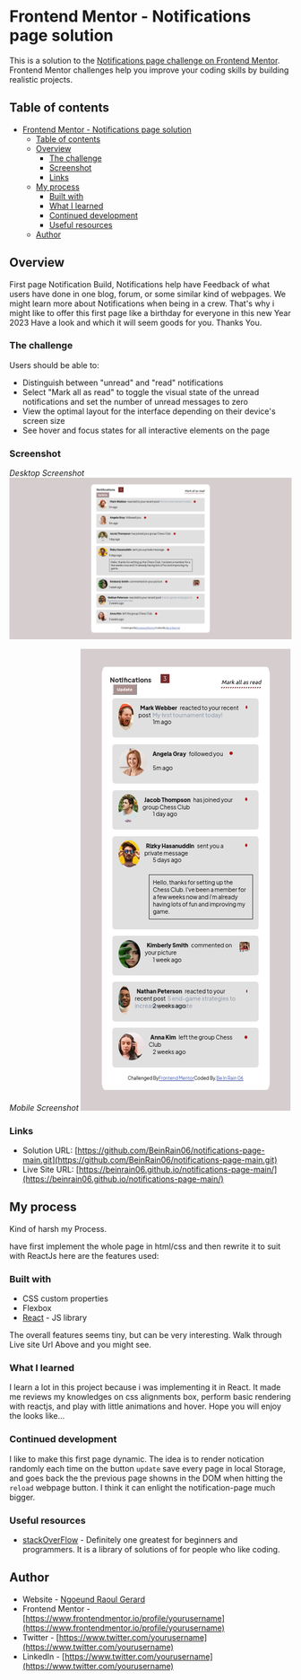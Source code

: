 # Frontend Mentor - Notifications page solution

This is a solution to the [Notifications page challenge on Frontend Mentor](https://www.frontendmentor.io/challenges/notifications-page-DqK5QAmKbC). Frontend Mentor challenges help you improve your coding skills by building realistic projects.

## Table of contents

- [Frontend Mentor - Notifications page solution](#frontend-mentor---notifications-page-solution)
  - [Table of contents](#table-of-contents)
  - [Overview](#overview)
    - [The challenge](#the-challenge)
    - [Screenshot](#screenshot)
    - [Links](#links)
  - [My process](#my-process)
    - [Built with](#built-with)
    - [What I learned](#what-i-learned)
    - [Continued development](#continued-development)
    - [Useful resources](#useful-resources)
  - [Author](#author)

## Overview

First page Notification Build, Notifications help have Feedback of what users have done in one blog, forum, or some similar kind of webpages. We might learn more about Notifications when being in a crew.
That's why i might like to offer this first page like a birthday for everyone in this new Year 2023
Have a look and which it will seem goods for you.
Thanks You.

### The challenge

Users should be able to:

- Distinguish between "unread" and "read" notifications
- Select "Mark all as read" to toggle the visual state of the unread notifications and set the number of unread messages to zero
- View the optimal layout for the interface depending on their device's screen size
- See hover and focus states for all interactive elements on the page

### Screenshot

_Desktop Screenshot_
![./DeskTop_Screenshot.png](./DeskTop_Screenshot.png)

_Mobile Screenshot_
![./Mobile_Screenshot.png](./Mobile_Screenshot.png)

### Links

- Solution URL: [https://github.com/BeinRain06/notifications-page-main.git](https://github.com/BeinRain06/notifications-page-main.git)
- Live Site URL: [https://beinrain06.github.io/notifications-page-main/](https://beinrain06.github.io/notifications-page-main/)

## My process

Kind of harsh my Process.

have first implement the whole page in html/css and then rewrite it to suit with ReactJs
here are the features used:

### Built with

- CSS custom properties
- Flexbox
- [React](https://reactjs.org/) - JS library

The overall features seems tiny, but can be very interesting.
Walk through Live site Url Above and you might see.

### What I learned

I learn a lot in this project because i was implementing it in React.
It made me reviews my knowledges on css alignments box, perform basic rendering with reactjs, and play with little animations and hover. Hope you will enjoy the looks like...

### Continued development

I like to make this first page dynamic. The idea is to render notication randomly each time on the button `update` save every page in local Storage, and goes back the the previous page showns in the DOM when hitting the `reload` webpage button. I think it can enlight the notification-page much bigger.

### Useful resources

- [stackOverFlow](https://www.example.com) - Definitely one greatest for beginners and programmers. It is a library of solutions of for people who like coding.

## Author

- Website - [Ngoeund Raoul Gerard](https://www.your-site.com)
- Frontend Mentor - [https://www.frontendmentor.io/profile/yourusername](https://www.frontendmentor.io/profile/yourusername)
- Twitter - [https://www.twitter.com/yourusername](https://www.twitter.com/yourusername)
- LinkedIn - [https://www.twitter.com/yourusername](https://www.twitter.com/yourusername)
